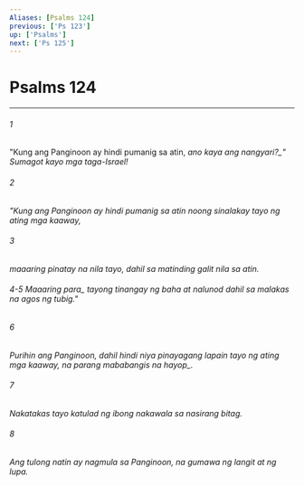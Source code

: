 ```yaml
---
Aliases: [Psalms 124]
previous: ['Ps 123']
up: ['Psalms']
next: ['Ps 125']
---
```

# Psalms 124

***






















###### 1 










"Kung ang Panginoon ay hindi pumanig sa atin, <i class="trans-change">ano kaya ang nangyari?_" Sumagot kayo mga taga-Israel! 





















###### 2 










"Kung ang Panginoon ay hindi pumanig sa atin noong sinalakay tayo ng ating mga kaaway, 





















###### 3 










maaaring pinatay na nila tayo, dahil sa matinding galit nila sa atin.

###### 4-5 Maaaring <i class="trans-change">para_ tayong tinangay ng baha at nalunod dahil sa malakas na agos ng tubig." 





















###### 6 










Purihin ang Panginoon, dahil hindi niya pinayagang lapain tayo ng ating mga kaaway, <i class="trans-change">na parang mababangis na hayop_. 





















###### 7 










Nakatakas tayo katulad ng ibong nakawala sa nasirang bitag. 





















###### 8 










Ang tulong natin ay nagmula sa Panginoon, na gumawa ng langit at ng lupa.
